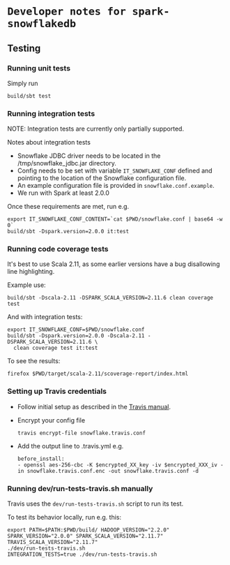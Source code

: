# `Developer notes for spark-snowflakedb`

## Testing

### Running unit tests

Simply run
  
    build/sbt test
    
### Running integration tests

NOTE: Integration tests are currently only partially supported.

Notes about integration tests
* Snowflake JDBC driver needs to be located in the /tmp/snowflake_jdbc.jar directory.
* Config needs to be set with variable `IT_SNOWFLAKE_CONF` defined and
    pointing to the location of the Snowflake configuration file.
* An example configuration file is provided in `snowflake.conf.example`.
* We run with Spark at least 2.0.0

Once these requirements are met, run e.g.
    
    export IT_SNOWFLAKE_CONF_CONTENT=`cat $PWD/snowflake.conf | base64 -w 0` 
    build/sbt -Dspark.version=2.0.0 it:test
  
### Running code coverage tests

It's best to use Scala 2.11, as some earlier versions have a bug disallowing
line highlighting.

Example use:

    build/sbt -Dscala-2.11 -DSPARK_SCALA_VERSION=2.11.6 clean coverage test

And with integration tests:

    export IT_SNOWFLAKE_CONF=$PWD/snowflake.conf
    build/sbt -Dspark.version=2.0.0 -Dscala-2.11 -DSPARK_SCALA_VERSION=2.11.6 \
      clean coverage test it:test

To see the results:      

    firefox $PWD/target/scala-2.11/scoverage-report/index.html

### Setting up Travis credentials

* Follow initial setup as described in the [Travis manual](https://docs.travis-ci.com/user/encrypting-files/).
* Encrypt your config file
     
      travis encrypt-file snowflake.travis.conf
      
* Add the output line to .travis.yml e.g.

      before_install:
      - openssl aes-256-cbc -K $encrypted_XX_key -iv $encrypted_XXX_iv -in snowflake.travis.conf.enc -out snowflake.travis.conf -d

### Running dev/run-tests-travis.sh manually

Travis uses the `dev/run-tests-travis.sh` script to run its test.

To test its behavior locally, run e.g. this:

    export PATH=$PATH:$PWD/build/ HADOOP_VERSION="2.2.0" SPARK_VERSION="2.0.0" SPARK_SCALA_VERSION="2.11.7" TRAVIS_SCALA_VERSION="2.11.7" 
    ./dev/run-tests-travis.sh
    INTEGRATION_TESTS=true ./dev/run-tests-travis.sh
    